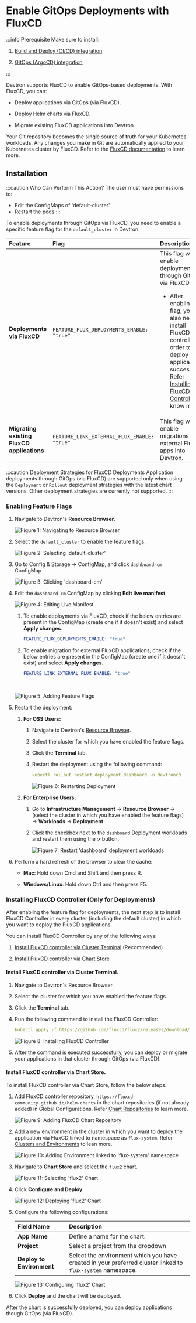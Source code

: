 # Enable GitOps Deployments with FluxCD
 
:::info Prerequisite
Make sure to install:

1. [Build and Deploy (CI/CD) integration](../integrations/build-and-deploy-ci-cd.md)

2. [GitOps (ArgoCD) integration](../integrations/argocd.md)

:::

Devtron supports FluxCD to enable GitOps-based deployments. With FluxCD, you can:

* Deploy applications via GitOps (via FluxCD).

* Deploy Helm charts via FluxCD.

* Migrate existing FluxCD applications into Devtron.

Your Git repository becomes the single source of truth for your Kubernetes workloads. Any changes you make in Git are automatically applied to your Kubernetes cluster by FluxCD. Refer to the [FluxCD documentation](https://fluxcd.io/flux/) to learn more.


## Installation

:::caution Who Can Perform This Action?
The user must have permissions to:
  * Edit the ConfigMaps of 'default-cluster'
  * Restart the pods
:::

To enable deployments through GitOps via FluxCD, you need to enable a specific feature flag for the `default_cluster` in Devtron.

 |Feature|Flag|Description|
 |:---|:---|:---|
 |**Deployments via FluxCD**|`FEATURE_FLUX_DEPLOYMENTS_ENABLE: "true"`|This flag will enable deployments through GitOps via FluxCD.<ul><li> After enabling this flag, you also need to install FluxCD controller in order to deploy applications successfully. Refer [Installing FluxCD Controller](#installing-fluxcd-controller-only-for-deployments) to know more.</li></ul>|
 |**Migrating existing FluxCD applications**|`FEATURE_LINK_EXTERNAL_FLUX_ENABLE: "true"`|This flag will enable migrations for external FluxCD apps into Devtron.|

 :::caution Deployment Strategies for FluxCD Deployments
 Application deployments through GitOps (via FluxCD) are supported only when using the `Deployment` or `Rollout` deployment strategies with the latest chart versions. Other deployment strategies are currently not supported. 
 :::

### Enabling Feature Flags

1. Navigate to Devtron's **Resource Browser**.

      ![Figure 1: Navigating to Resource Browser](https://devtron-public-asset.s3.us-east-2.amazonaws.com/images/creating-application/fluxcd/fluxcd-resource-browser.jpg)

2. Select the `default_cluster` to enable the feature flags.
     
      ![Figure 2: Selecting 'default_cluster'](https://devtron-public-asset.s3.us-east-2.amazonaws.com/images/creating-application/fluxcd/fluxcd-select-cluster.jpg)

3. Go to Config & Storage → ConfigMap, and click `dashboard-cm` ConfigMap

      ![Figure 3: Clicking 'dashboard-cm'](https://devtron-public-asset.s3.us-east-2.amazonaws.com/images/creating-application/fluxcd/fluxcd-select-dashboard-cm.jpg)

4. Edit the `dashboard-cm` ConfigMap by clicking **Edit live manifest**.

      ![Figure 4: Editing Live Manifest](https://devtron-public-asset.s3.us-east-2.amazonaws.com/images/creating-application/fluxcd/fluxcd-edit-live-manifest.jpg)
      1. To enable deployments via FluxCD, check if the below entries are present in the ConfigMap (create one if it doesn't exist) and select **Apply changes**.<br/>

            ```yaml
            FEATURE_FLUX_DEPLOYMENTS_ENABLE: "true"
            ```

      2. To enable migration for external FluxCD applications, check if the below entries are present in the ConfigMap (create one if it doesn't exist) and select **Apply changes**.<br/>

            ```yaml
            FEATURE_LINK_EXTERNAL_FLUX_ENABLE: "true"
            ```
      
      <br/>

      ![Figure 5: Adding Feature Flags](https://devtron-public-asset.s3.us-east-2.amazonaws.com/images/creating-application/fluxcd/fluxcd-add-flags.jpg)

5. Restart the deployment: 
      1. **For OSS Users:**
          1. Navigate to Devtron's [Resource Browser](../resource-browser/).

          2. Select the cluster for which you have enabled the feature flags.

          3. Click the **Terminal** tab.
          
          4. Restart the deployment using the following command:  

               ```yaml
               kubectl rollout restart deployment dashboard -n devtroncd 
               ```

               ![Figure 6: Restarting Deployment](https://devtron-public-asset.s3.us-east-2.amazonaws.com/images/creating-application/fluxcd/fluxcd-restart-deployment.gif)
      2. **For Enterprise Users:**
           1. Go to **Infrastructure Management** → **Resource Browser** → (select the cluster in which you have enabled the feature flags) → **Workloads** → **Deployment**

           2. Click the checkbox next to the `dashboard` Deployment workloads and restart them using the `⟳` button.

                ![Figure 7: Restart 'dashboard' deployment workloads](https://devtron-public-asset.s3.us-east-2.amazonaws.com/images/kubernetes-resource-browser/devtron-intelligence/restart-deployments.jpg)

6. Perform a hard refresh of the browser to clear the cache:

      * **Mac**: Hold down Cmd and Shift and then press R.

      * **Windows/Linux**: Hold down Ctrl and then press F5.

### Installing FluxCD Controller (Only for Deployments)

After enabling the feature flag for deployments, the next step is to install FluxCD Controller in every cluster (including the default cluster) in which you want to deploy the FluxCD applications. 

You can install FluxCD Controller by any of the following ways:

 1. [Install FluxCD controller via Cluster Terminal](#install-fluxcd-controller-via-cluster-terminal) (Recommended)

 2. [Install FluxCD controller via Chart Store](#install-fluxcd-controller-via-chart-store)


#### Install FluxCD controller via Cluster Terminal.

1. Navigate to Devtron's Resource Browser.

2. Select the cluster for which you have enabled the feature flags.

3. Click the **Terminal** tab.

4. Run the following command to install the FluxCD Controller:

      ```yaml
      kubectl apply -f https://github.com/fluxcd/flux2/releases/download/v0.35.0/install.yaml
      ```

      ![Figure 8: Installing FluxCD Controller](https://devtron-public-asset.s3.us-east-2.amazonaws.com/images/creating-application/fluxcd/fluxcd-install-controller.gif)

5. After the command is executed successfully, you can deploy or migrate your applications in that cluster through GitOps (via FluxCD).

#### Install FluxCD controller via Chart Store.

To install FluxCD controller via Chart Store, follow the below steps.

 1. Add FluxCD controller repository, `https://fluxcd-community.github.io/helm-charts` in the chart repositories (if not already added) in Global Configurations. Refer [Chart Repositories](../global-configurations/chart-repo.md#add-chart-repository) to learn more.

       ![Figure 9: Adding FluxCD Chart Repository](https://devtron-public-asset.s3.us-east-2.amazonaws.com/images/creating-application/fluxcd/fluxcd-add-chart-repo.gif) 

 2. Add a new environment in the cluster in which you want to deploy the application via FluxCD linked to namespace as `flux-system`. Refer [Clusters and Environments](../global-configurations/cluster-and-environments.md#add-environment-to-a-cluster) to lean more.

       ![Figure 10: Adding Environment linked to 'flux-system' namespace](https://devtron-public-asset.s3.us-east-2.amazonaws.com/images/creating-application/fluxcd/fluxcd-add-env.gif) 

 3. Navigate to **Chart Store** and select the `flux2` chart.

       ![Figure 11: Selecting 'flux2' Chart](https://devtron-public-asset.s3.us-east-2.amazonaws.com/images/creating-application/fluxcd/fluxcd-flux2.jpg) 

 4. Click **Configure and Deploy**.

       ![Figure 12: Deploying 'flux2' Chart](https://devtron-public-asset.s3.us-east-2.amazonaws.com/images/creating-application/fluxcd/fluxcd-deploy-chart.jpg) 

 5. Configure the following configurations:

       |Field Name|Description|
       |:---|:---|
       |**App Name**|Define a name for the chart.|
       |**Project**|Select a project from the dropdown|
       |**Deploy to Environment**|Select the environment which you have created in your preferred cluster linked to `flux-system` namespace.|

       ![Figure 13: Configuring 'flux2' Chart](https://devtron-public-asset.s3.us-east-2.amazonaws.com/images/creating-application/fluxcd/fluxcd-chart-config.jpg)  

 6. Click **Deploy** and the chart will be deployed.

After the chart is successfully deployed, you can deploy applications though GitOps (via FluxCD).